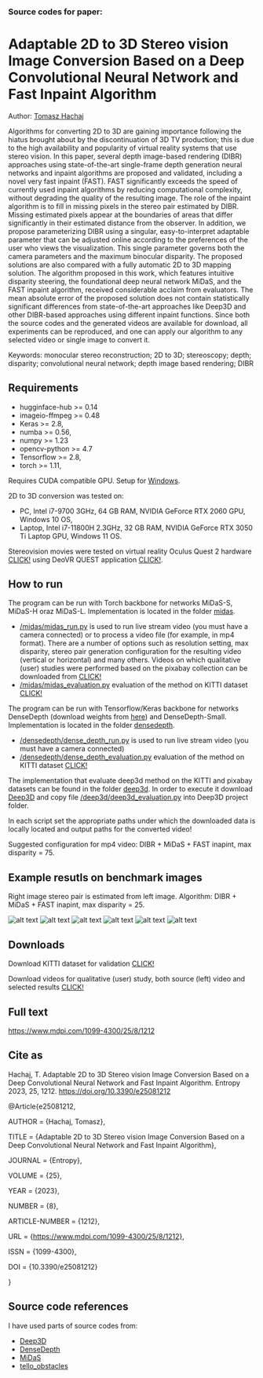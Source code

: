 ### Source codes for paper:

# Adaptable 2D to 3D Stereo vision Image Conversion Based on a Deep Convolutional Neural Network and Fast Inpaint Algorithm 

Author: [Tomasz Hachaj](https://home.agh.edu.pl/~thachaj/)

Algorithms for converting 2D to 3D are gaining importance following the hiatus brought about by the discontinuation of 3D TV production; this is due to the high availability and popularity of virtual reality systems that use stereo vision. In this paper, several depth image-based rendering (DIBR) approaches using state-of-the-art single-frame depth generation neural networks and inpaint algorithms are proposed and validated, including a novel very fast inpaint (FAST). FAST significantly exceeds the speed of currently used inpaint algorithms by reducing computational complexity, without degrading the quality of the resulting image. The role of the inpaint algorithm is to fill in missing pixels in the stereo pair estimated by DIBR. Missing estimated pixels appear at the boundaries of areas that differ significantly in their estimated distance from the observer. In addition, we propose parameterizing DIBR using a singular, easy-to-interpret adaptable parameter that can be adjusted online according to the preferences of the user who views the visualization. This single parameter governs both the camera parameters and the maximum binocular disparity. The proposed solutions are also compared with a fully automatic 2D to 3D mapping solution. The algorithm proposed in this work, which features intuitive disparity steering, the foundational deep neural network MiDaS, and the FAST inpaint algorithm, received considerable acclaim from evaluators. The mean absolute error of the proposed solution does not contain statistically significant differences from state-of-the-art approaches like Deep3D and other DIBR-based approaches using different inpaint functions. Since both the source codes and the generated videos are available for download, all experiments can be reproduced, and one can apply our algorithm to any selected video or single image to convert it.

Keywords: monocular stereo reconstruction; 2D to 3D; stereoscopy; depth; disparity; convolutional neural network; depth image based rendering; DIBR

## Requirements

- hugginface-hub >= 0.14
- imageio-ffmpeg >= 0.48
- Keras >= 2.8, 
- numba >= 0.56, 
- numpy >= 1.23
- opencv-python >= 4.7
- Tensorflow >= 2.8, 
- torch >= 1.11, 


Requires CUDA compatible GPU. Setup for [Windows](https://www.youtube.com/watch?v=EmZZsy7Ym-4). 

2D to 3D conversion was tested on: 
- PC, Intel i7-9700 3GHz, 64 GB RAM, NVIDIA GeForce RTX 2060 GPU, Windows 10 OS,
- Laptop, Intel i7-11800H 2.3GHz, 32 GB RAM, NVIDIA GeForce RTX 3050 Ti Laptop GPU, Windows 11 OS.

Stereovision movies were tested on virtual reality Oculus Quest 2 hardware [CLICK!](https://www.oculus.com/experiences/quest/) using DeoVR QUEST application [CLICK!](https://www.oculus.com/experiences/quest/2382576078453818/).


## How to run

The program can be run with Torch backbone for networks MiDaS-S, MiDaS-H oraz MiDaS-L. Implementation is located in the folder [midas](/midas/).
- [/midas/midas_run.py](/midas/midas_run.py) is used to run live stream video (you must have a camera connected) or to process a video file (for example, in mp4 format). There are a number of options such as resolution setting, max disparity, stereo pair generation configuration for the resulting video (vertical or horizontal) and many others. Videos on which qualitative (user) studies were performed based on the pixabay collection can be downloaded from [CLICK!](https://drive.google.com/drive/folders/1xt5gVhP2kyXIWQe8xpC3nwCDejKFD0Zw?usp=sharing
)
- [/midas/midas_evaluation.py](/midas/midas_evaluation.py) evaluation of the method on KITTI dataset [CLICK!](https://www.cvlibs.net/datasets/kitti/eval_scene_flow.php?benchmark=stereo) 

The program can be run with Tensorflow/Keras backbone for networks DenseDepth (download weights from [here](https://drive.google.com/file/d/19dfvGvDfCRYaqxVKypp1fRHwK7XtSjVu/view)) and DenseDepth-Small. Implementation is located in the folder [densedepth](/densedepth/).
- [/densedepth/dense_depth_run.py](/densedepth/dense_depth_run.py) is used to run live stream video (you must have a camera connected)
- [/densedepth/dense_depth_evaluation.py](/densedepth/dense_depth_evaluation.py) evaluation of the method on KITTI dataset [CLICK!](https://www.cvlibs.net/datasets/kitti/eval_scene_flow.php?benchmark=stereo) 

The implementation that evaluate deep3d method on the KITTI and pixabay datasets can be found in the folder [deep3d](/deep3d/). In order to execute it download [Deep3D](https://github.com/HypoX64/Deep3D) and copy file [/deep3d/deep3d_evaluation.py](/deep3d/deep3d_evaluation.py) into Deep3D project folder.

In each script set the appropriate paths under which the downloaded data is locally located and output paths for the converted video!

Suggested configuration for mp4 video: DIBR + MiDaS + FAST inapint, max disparity = 75.


## Example resutls on benchmark images

Right image stereo pair is estimated from left image. Algorithm: DIBR + MiDaS + FAST inapint, max disparity = 25.

![alt text](image/mandrill.gif) ![alt text](image/pepper.gif)
![alt text](image/barbara.gif) ![alt text](image/roof.gif)
![alt text](image/lena.gif) ![alt text](image/pot.gif)


## Downloads

Download KITTI dataset for validation [CLICK!](https://www.cvlibs.net/datasets/kitti/eval_scene_flow.php?benchmark=stereo) 

Download videos for qualitative (user) study, both source (left) video and selected results [CLICK!](https://drive.google.com/drive/folders/1xt5gVhP2kyXIWQe8xpC3nwCDejKFD0Zw?usp=sharing
)

## Full text

https://www.mdpi.com/1099-4300/25/8/1212

## Cite as


Hachaj, T. Adaptable 2D to 3D Stereo vision Image Conversion Based on a Deep Convolutional Neural Network and Fast Inpaint Algorithm. Entropy 2023, 25, 1212. https://doi.org/10.3390/e25081212 



@Article{e25081212,

AUTHOR = {Hachaj, Tomasz},

TITLE = {Adaptable 2D to 3D Stereo vision Image Conversion Based on a Deep Convolutional Neural Network and Fast Inpaint Algorithm},

JOURNAL = {Entropy},

VOLUME = {25},

YEAR = {2023},

NUMBER = {8},

ARTICLE-NUMBER = {1212},

URL = {https://www.mdpi.com/1099-4300/25/8/1212},

ISSN = {1099-4300},

DOI = {10.3390/e25081212}

}





## Source code references

I have used parts of source codes from:
- [Deep3D](https://github.com/HypoX64/Deep3D)
- [DenseDepth](https://github.com/ialhashim/DenseDepth)
- [MiDaS](https://github.com/isl-org/MiDaS)
- [tello_obstacles](https://github.com/browarsoftware/tello_obstacles)